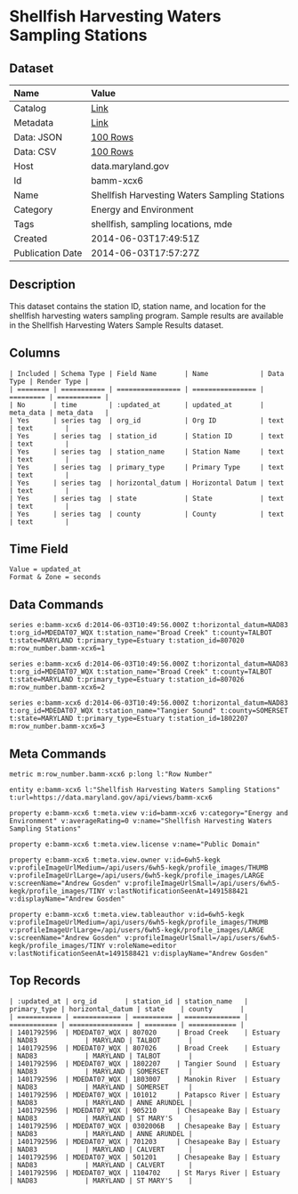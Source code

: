 # Shellfish Harvesting Waters Sampling Stations

## Dataset

| Name | Value |
| :--- | :---- |
| Catalog | [Link](https://catalog.data.gov/dataset/shellfish-harvesting-waters-sampling-stations-b5c72) |
| Metadata | [Link](https://data.maryland.gov/api/views/bamm-xcx6) |
| Data: JSON | [100 Rows](https://data.maryland.gov/api/views/bamm-xcx6/rows.json?max_rows=100) |
| Data: CSV | [100 Rows](https://data.maryland.gov/api/views/bamm-xcx6/rows.csv?max_rows=100) |
| Host | data.maryland.gov |
| Id | bamm-xcx6 |
| Name | Shellfish Harvesting Waters Sampling Stations |
| Category | Energy and Environment |
| Tags | shellfish, sampling locations, mde |
| Created | 2014-06-03T17:49:51Z |
| Publication Date | 2014-06-03T17:57:27Z |

## Description

This dataset contains the station ID, station name, and location for the shellfish harvesting waters sampling program. Sample results are available in the Shellfish Harvesting Waters Sample Results dataset.

## Columns

```ls
| Included | Schema Type | Field Name       | Name             | Data Type | Render Type |
| ======== | =========== | ================ | ================ | ========= | =========== |
| No       | time        | :updated_at      | updated_at       | meta_data | meta_data   |
| Yes      | series tag  | org_id           | Org ID           | text      | text        |
| Yes      | series tag  | station_id       | Station ID       | text      | text        |
| Yes      | series tag  | station_name     | Station Name     | text      | text        |
| Yes      | series tag  | primary_type     | Primary Type     | text      | text        |
| Yes      | series tag  | horizontal_datum | Horizontal Datum | text      | text        |
| Yes      | series tag  | state            | State            | text      | text        |
| Yes      | series tag  | county           | County           | text      | text        |
```

## Time Field

```ls
Value = updated_at
Format & Zone = seconds
```

## Data Commands

```ls
series e:bamm-xcx6 d:2014-06-03T10:49:56.000Z t:horizontal_datum=NAD83 t:org_id=MDEDAT07_WQX t:station_name="Broad Creek" t:county=TALBOT t:state=MARYLAND t:primary_type=Estuary t:station_id=807020 m:row_number.bamm-xcx6=1

series e:bamm-xcx6 d:2014-06-03T10:49:56.000Z t:horizontal_datum=NAD83 t:org_id=MDEDAT07_WQX t:station_name="Broad Creek" t:county=TALBOT t:state=MARYLAND t:primary_type=Estuary t:station_id=807026 m:row_number.bamm-xcx6=2

series e:bamm-xcx6 d:2014-06-03T10:49:56.000Z t:horizontal_datum=NAD83 t:org_id=MDEDAT07_WQX t:station_name="Tangier Sound" t:county=SOMERSET t:state=MARYLAND t:primary_type=Estuary t:station_id=1802207 m:row_number.bamm-xcx6=3
```

## Meta Commands

```ls
metric m:row_number.bamm-xcx6 p:long l:"Row Number"

entity e:bamm-xcx6 l:"Shellfish Harvesting Waters Sampling Stations" t:url=https://data.maryland.gov/api/views/bamm-xcx6

property e:bamm-xcx6 t:meta.view v:id=bamm-xcx6 v:category="Energy and Environment" v:averageRating=0 v:name="Shellfish Harvesting Waters Sampling Stations"

property e:bamm-xcx6 t:meta.view.license v:name="Public Domain"

property e:bamm-xcx6 t:meta.view.owner v:id=6wh5-kegk v:profileImageUrlMedium=/api/users/6wh5-kegk/profile_images/THUMB v:profileImageUrlLarge=/api/users/6wh5-kegk/profile_images/LARGE v:screenName="Andrew Gosden" v:profileImageUrlSmall=/api/users/6wh5-kegk/profile_images/TINY v:lastNotificationSeenAt=1491588421 v:displayName="Andrew Gosden"

property e:bamm-xcx6 t:meta.view.tableauthor v:id=6wh5-kegk v:profileImageUrlMedium=/api/users/6wh5-kegk/profile_images/THUMB v:profileImageUrlLarge=/api/users/6wh5-kegk/profile_images/LARGE v:screenName="Andrew Gosden" v:profileImageUrlSmall=/api/users/6wh5-kegk/profile_images/TINY v:roleName=editor v:lastNotificationSeenAt=1491588421 v:displayName="Andrew Gosden"
```

## Top Records

```ls
| :updated_at | org_id       | station_id | station_name   | primary_type | horizontal_datum | state    | county       | 
| =========== | ============ | ========== | ============== | ============ | ================ | ======== | ============ | 
| 1401792596  | MDEDAT07_WQX | 807020     | Broad Creek    | Estuary      | NAD83            | MARYLAND | TALBOT       | 
| 1401792596  | MDEDAT07_WQX | 807026     | Broad Creek    | Estuary      | NAD83            | MARYLAND | TALBOT       | 
| 1401792596  | MDEDAT07_WQX | 1802207    | Tangier Sound  | Estuary      | NAD83            | MARYLAND | SOMERSET     | 
| 1401792596  | MDEDAT07_WQX | 1803007    | Manokin River  | Estuary      | NAD83            | MARYLAND | SOMERSET     | 
| 1401792596  | MDEDAT07_WQX | 101012     | Patapsco River | Estuary      | NAD83            | MARYLAND | ANNE ARUNDEL | 
| 1401792596  | MDEDAT07_WQX | 905210     | Chesapeake Bay | Estuary      | NAD83            | MARYLAND | ST MARY'S    | 
| 1401792596  | MDEDAT07_WQX | 0302006B   | Chesapeake Bay | Estuary      | NAD83            | MARYLAND | ANNE ARUNDEL | 
| 1401792596  | MDEDAT07_WQX | 701203     | Chesapeake Bay | Estuary      | NAD83            | MARYLAND | CALVERT      | 
| 1401792596  | MDEDAT07_WQX | 501201     | Chesapeake Bay | Estuary      | NAD83            | MARYLAND | CALVERT      | 
| 1401792596  | MDEDAT07_WQX | 1104702    | St Marys River | Estuary      | NAD83            | MARYLAND | ST MARY'S    | 
```